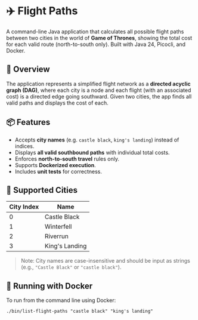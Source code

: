 # ✈️ Flight Paths

A command-line Java application that calculates all possible flight paths between two cities in the world of **Game of Thrones**, showing the total cost for each valid route (north-to-south only). Built with Java 24, Picocli, and Docker.

## 🧭 Overview

The application represents a simplified flight network as a **directed acyclic graph (DAG)**, where each city is a node and each flight (with an associated cost) is a directed edge going southward. Given two cities, the app finds all valid paths and displays the cost of each.

## 📦 Features

- Accepts **city names** (e.g. `castle black`, `king's landing`) instead of indices.
- Displays **all valid southbound paths** with individual total costs.
- Enforces **north-to-south travel** rules only.
- Supports **Dockerized execution**.
- Includes **unit tests** for correctness.

## 🏰 Supported Cities

| City Index | Name            |
|------------|-----------------|
| 0          | Castle Black     |
| 1          | Winterfell       |
| 2          | Riverrun         |
| 3          | King's Landing   |

> Note: City names are case-insensitive and should be input as strings (e.g., `"Castle Black"` or `"castle black"`).

## 🚀 Running with Docker

To run from the command line using Docker:

```shell
./bin/list-flight-paths "castle black" "king's landing"
```
